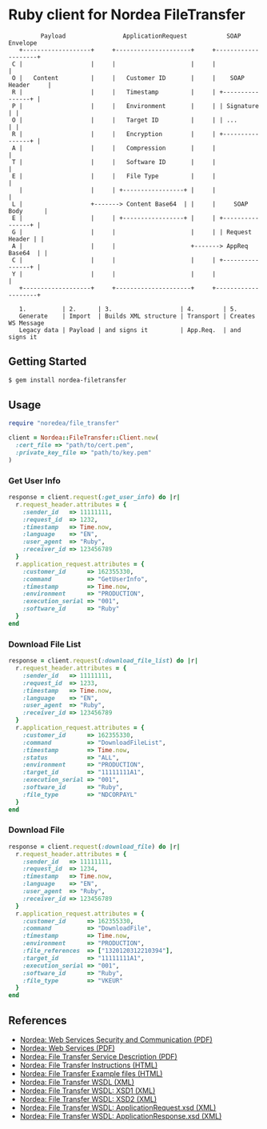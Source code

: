 # Ruby client for Nordea FileTransfer

```
         Payload                ApplicationRequest           SOAP Envelope
   +-------------------+     +---------------------+     +--------------------+
 C |                   |     |                     |     |                    |
 O |   Content         |     |   Customer ID       |     |    SOAP Header     |
 R |                   |     |   Timestamp         |     | +----------------+ |
 P |                   |     |   Environment       |     | | Signature      | |
 O |                   |     |   Target ID         |     | | ...            | |
 R |                   |     |   Encryption        |     | +----------------+ |
 A |                   |     |   Compression       |     |                    |
 T |                   |     |   Software ID       |     |                    |
 E |                   |     |   File Type         |     |                    |
   |                   |     | +-----------------+ |     |                    |
 L |                   +-------> Content Base64  | |     |     SOAP Body      |
 E |                   |     | +-----------------+ |     | +----------------+ |
 G |                   |     |                     |     | | Request Header | |
 A |                   |     |                     +-------> AppReq Base64  | |
 C |                   |     |                     |     | +----------------+ |
 Y |                   |     |                     |     |                    |
   +-------------------+     +---------------------+     +--------------------+

   1.          | 2.      | 3.                   | 4.        | 5.
   Generate    | Import  | Builds XML structure | Transport | Creates WS Message
   Legacy data | Payload | and signs it         | App.Req.  | and signs it

```

## Getting Started

```bash
$ gem install nordea-filetransfer
```

## Usage

```ruby
require "noredea/file_transfer"

client = Nordea::FileTransfer::Client.new(
  :cert_file => "path/to/cert.pem",
  :private_key_file => "path/to/key.pem"
)
```

### Get User Info

```ruby
response = client.request(:get_user_info) do |r|
  r.request_header.attributes = {
    :sender_id   => 11111111,
    :request_id  => 1232,
    :timestamp   => Time.now,
    :language    => "EN",
    :user_agent  => "Ruby",
    :receiver_id => 123456789
  }
  r.application_request.attributes = {
    :customer_id      => 162355330,
    :command          => "GetUserInfo",
    :timestamp        => Time.now,
    :environment      => "PRODUCTION",
    :execution_serial => "001",
    :software_id      => "Ruby"
  }
end
```

### Download File List

```ruby
response = client.request(:download_file_list) do |r|
  r.request_header.attributes = {
    :sender_id   => 11111111,
    :request_id  => 1233,
    :timestamp   => Time.now,
    :language    => "EN",
    :user_agent  => "Ruby",
    :receiver_id => 123456789
  }
  r.application_request.attributes = {
    :customer_id      => 162355330,
    :command          => "DownloadFileList",
    :timestamp        => Time.now,
    :status           => "ALL",
    :environment      => "PRODUCTION",
    :target_id        => "11111111A1",
    :execution_serial => "001",
    :software_id      => "Ruby",
    :file_type        => "NDCORPAYL"
  }
end
```

### Download File

```ruby
response = client.request(:download_file) do |r|
  r.request_header.attributes = {
    :sender_id   => 11111111,
    :request_id  => 1234,
    :timestamp   => Time.now,
    :language    => "EN",
    :user_agent  => "Ruby",
    :receiver_id => 123456789
  }
  r.application_request.attributes = {
    :customer_id      => 162355330,
    :command          => "DownloadFile",
    :timestamp        => Time.now,
    :environment      => "PRODUCTION",
    :file_references  => ["1320120312210394"],
    :target_id        => "11111111A1",
    :execution_serial => "001",
    :software_id      => "Ruby",
    :file_type        => "VKEUR"
  }
end
```

## References

* [Nordea: Web Services Security and Communication (PDF)](http://www.nordea.fi/sitemod/upload/root/fi_org/liite/e/yritys/pdf/web_services_ohjelmistotalot.pdf)
* [Nordea: Web Services (PDF)](http://www.nordea.fi/sitemod/upload/root/fi_org/liite/e/yritys/pdf/web_services.pdf)
* [Nordea: File Transfer Service Description (PDF)](http://www.nordea.fi/sitemod/upload/Root/fi_org/liite/e/yritys/pdf/erasiir.pdf)
* [Nordea: File Transfer Instructions (HTML)](http://www.nordea.fi/Corporate+customers/Payments+and+cards/Advice+on+payments+and+cards/Instructions/1433022.html)
* [Nordea: File Transfer Example files (HTML)](http://www.nordea.fi/Corporate+customers/Payments+and+cards/Advice+on+payments+and+cards/Example+files/1466002.html)
* [Nordea: File Transfer WSDL (XML)](https://filetransfer.nordea.com/services/CorporateFileService?wsdl)
* [Nordea: File Transfer WSDL: XSD1 (XML)](https://filetransfer.nordea.com/services/CorporateFileService.xsd1.xsd)
* [Nordea: File Transfer WSDL: XSD2 (XML)](https://filetransfer.nordea.com/services/CorporateFileService.xsd2.xsd)
* [Nordea: File Transfer WSDL: ApplicationRequest.xsd (XML)](http://www.nordea.fi/sitemod/upload/root/fi_org/liite/ApplicationRequest.xsd)
* [Nordea: File Transfer WSDL: ApplicationResponse.xsd (XML)](http://www.nordea.fi/sitemod/upload/root/fi_org/liite/ApplicationResponse.xsd)
